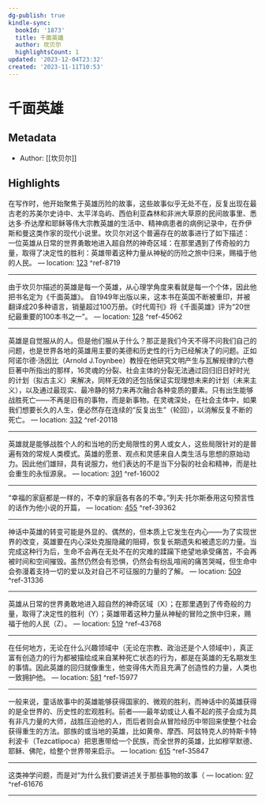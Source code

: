 ```yaml
---
dg-publish: true
kindle-sync:
  bookId: '1873'
  title: 千面英雄
  author: 坎贝尔
  highlightsCount: 1
updated: '2023-12-04T23:32'
created: '2023-11-11T10:53'
---
```

# 千面英雄
## Metadata
* Author: [[坎贝尔]]

## Highlights
在写作时，他开始聚焦于英雄历险的故事，这些故事似乎无处不在，反复出现在最古老的苏美尔史诗中、太平洋岛屿、西伯利亚森林和非洲大草原的民间故事里、悉达多·乔达摩和耶稣等伟大宗教英雄的生活中、精神病患者的病例记录中，在乔伊斯和曼这类作家的现代小说里。坎贝尔对这个普遍存在的故事进行了如下描述： 一位英雄从日常的世界勇敢地进入超自然的神奇区域：在那里遇到了传奇般的力量，取得了决定性的胜利：英雄带着这种力量从神秘的历险之旅中归来，赐福于他的人民。 — location: [123]() ^ref-8719

---
由于坎贝尔描述的英雄是每一个英雄，从心理学角度来看就是每一个个体，因此他把书名定为《千面英雄》。 自1949年出版以来，这本书在英国不断被重印，并被翻译成20多种语言，销量超过100万册。《时代周刊》将《千面英雄》评为“20世纪最重要的100本书之一”。 — location: [128]() ^ref-45062

---
英雄是自觉服从的人。但是他们服从于什么？那正是我们今天不得不问我们自己的问题，也是世界各地的英雄用主要的美德和历史性的行为已经解决了的问题。正如阿诺尔德·汤因比（Arnold J.Toynbee）教授在他研究文明产生与瓦解规律的六卷巨著中所指出的那样，16灵魂的分裂、社会主体的分裂无法通过回归旧日好时光的计划（拟古主义）来解决，同样无效的还包括保证实现理想未来的计划（未来主义），以及通过最现实、最冷静的努力来再次融合各种变质的要素。只有出生能够战胜死亡——不再是旧有的事物，而是新事物。在灵魂深处，在社会主体中，如果我们想要长久的人生，便必然存在连续的“反复出生”（轮回），以消解反复不断的死亡。 — location: [332]() ^ref-20118

---
英雄就是能够战胜个人的和当地的历史局限性的男人或女人，这些局限针对的是普遍有效的常规人类模式。英雄的愿景、观点和灵感来自人类生活与思想的原始动力。因此他们雄辩，具有说服力，他们表达的不是当下分裂的社会和精神，而是社会重生的永恒源泉。 — location: [391]() ^ref-16002

---
“幸福的家庭都是一样的，不幸的家庭各有各的不幸。”列夫·托尔斯泰用这句预言性的话作为他小说的开篇， — location: [455]() ^ref-39362

---
神话中英雄的转变可能是外显的、偶然的，但本质上它发生在内心——为了实现世界的改变，英雄要在内心深处克服隐藏的阻碍，恢复长期遗失和被遗忘的力量。当完成这种行为后，生命不会再在无处不在的灾难的蹂躏下绝望地承受痛苦，不会再被时间和空间摧毁。虽然仍然会有恐惧，仍然会有纷乱喧闹的痛苦哭喊，但生命中会弥漫着支持一切的爱以及对自己不可征服的力量的了解。 — location: [509]() ^ref-31336

---
英雄从日常的世界勇敢地进入超自然的神奇区域（X）；在那里遇到了传奇般的力量，取得了决定性的胜利（Y）；英雄带着这种力量从神秘的冒险之旅中归来，赐福于他的人民（Z）。 — location: [519]() ^ref-43768

---
在任何地方，无论在什么兴趣领域中（无论在宗教、政治还是个人领域中），真正富有创造力的行为都被描绘成来自某种死亡状态的行为，都是在英雄的无名期发生的事情。因此英雄的回归就像重生，他变得伟大而且充满了创造性的力量，人类也一致拥护他。 — location: [581]() ^ref-15977

---

一般来说，童话故事中的英雄能够获得国家的、微观的胜利，而神话中的英雄获得的是全世界的、历史性的宏观胜利。前者——最年幼或让人看不起的孩子会成为具有非凡力量的大师，战胜压迫他的人，而后者则会从冒险经历中带回来使整个社会获得重生的方法。部族的或当地的英雄，比如黄帝、摩西、阿兹特克人的特斯卡特利波卡（Tezcatlipoca）把恩惠带给一个民族，而全世界的英雄，比如穆罕默德、耶稣、佛陀，给整个世界带来启示。 — location: [615]() ^ref-35847

---

这类神学问题，而是对“为什么我们要讲述关于那些事物的故事（ — location: [97]() ^ref-61676

---

